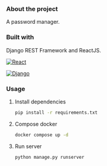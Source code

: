 [](https://github.com/LockLite/LockLiteWorkspace/blob/master/LockLite/webui/static/img/locklite.png)

### About the project

A password manager.

### Built with

Django REST Framework and ReactJS.

[![React][React.js]][React-url]

[![Django][Django.py]][Django-url]

### Usage

1. Install dependencies
    ```sh
    pip install -r requirements.txt
   ```
2. Compose docker
    ```sh
    docker compose up -d
   ```
3. Run server
    ```sh
    python manage.py runserver
    ```


<!-- MARKDOWN LINKS & IMAGES -->

[React.js]: https://img.shields.io/badge/React-20232A?style=for-the-badge&logo=react&logoColor=61DAFB
[React-url]: https://reactjs.org/

[Django.py]: https://img.shields.io/badge/Django-092E20?style=for-the-badge&logo=django&logoColor=white
[Django-url]: https://www.djangoproject.com/